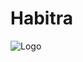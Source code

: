 # Habitra
![Logo](https://github.com/Fabiancipher/Habitra_Early/blob/Cipher_Changes/Logo.png "Logo")
